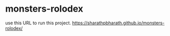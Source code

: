 # monsters-rolodex
use this URL to run this project.
https://sharathpbharath.github.io/monsters-rolodex/
